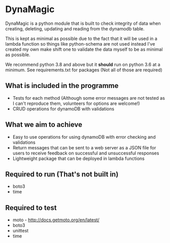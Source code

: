 # DynaMagic

DynaMagic is a python module that is built to check integrity of data when creating, deleting, updating and reading from the dynamodb table.

This is kept as minimal as possible due to the fact that it will be used in a lambda function so things like python-schema are not used instead I've created my own make shift one to validate the data myself to be as minimal as possible.

We recommend python 3.8 and above but it **should** run on python 3.6 at a minimum.  See requirements.txt for packages (Not all of those are required)


## What is included in the programme

* Tests for each method (Although some error messages are not tested as I can't reproduce them, volunteers for options are welcome!)
* CRUD operations for dynamoDB with validations

## What we aim to achieve

* Easy to use operations for using dynamoDB with error checking  and validations
* Return messages that can be sent to a web server as a JSON file for users to receive feedback on successful and unsuccessful responses
* Lightweight package that can be deployed in lambda functions

## Required to run (That's not built in)

* boto3
* time

## Required to test

* moto - http://docs.getmoto.org/en/latest/
* boto3
* unittest
* time
